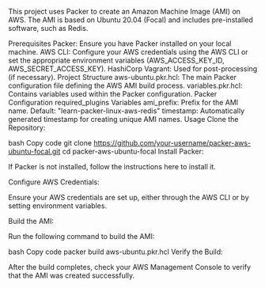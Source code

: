 This project uses Packer to create an Amazon Machine Image (AMI) on AWS. The AMI is based on Ubuntu 20.04 (Focal) and includes pre-installed software, such as Redis.

Prerequisites
Packer: Ensure you have Packer installed on your local machine.
AWS CLI: Configure your AWS credentials using the AWS CLI or set the appropriate environment variables (AWS_ACCESS_KEY_ID, AWS_SECRET_ACCESS_KEY).
HashiCorp Vagrant: Used for post-processing (if necessary).
Project Structure
aws-ubuntu.pkr.hcl: The main Packer configuration file defining the AWS AMI build process.
variables.pkr.hcl: Contains variables used within the Packer configuration.
Packer Configuration
required_plugins
Variables
ami_prefix: Prefix for the AMI name. Default: "learn-packer-linux-aws-redis"
timestamp: Automatically generated timestamp for creating unique AMI names.
Usage
Clone the Repository:

bash
Copy code
git clone https://github.com/your-username/packer-aws-ubuntu-focal.git
cd packer-aws-ubuntu-focal
Install Packer:

If Packer is not installed, follow the instructions here to install it.

Configure AWS Credentials:

Ensure your AWS credentials are set up, either through the AWS CLI or by setting environment variables.

Build the AMI:

Run the following command to build the AMI:

bash
Copy code
packer build aws-ubuntu.pkr.hcl
Verify the Build:

After the build completes, check your AWS Management Console to verify that the AMI was created successfully.
